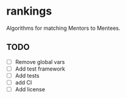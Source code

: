 # rankings

Algorithms for matching Mentors to Mentees.

## TODO
* [ ] Remove global vars
* [ ] Add test framework
* [ ] Add tests
* [ ] add CI
* [ ] Add license
